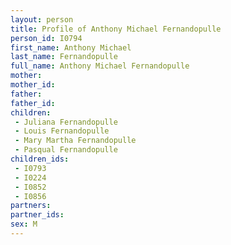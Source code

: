 ```yaml
---
layout: person
title: Profile of Anthony Michael Fernandopulle
person_id: I0794
first_name: Anthony Michael
last_name: Fernandopulle
full_name: Anthony Michael Fernandopulle
mother: 
mother_id: 
father: 
father_id: 
children:
 - Juliana Fernandopulle
 - Louis Fernandopulle
 - Mary Martha Fernandopulle
 - Pasqual Fernandopulle
children_ids:
 - I0793
 - I0224
 - I0852
 - I0856
partners:
partner_ids:
sex: M
---
```


